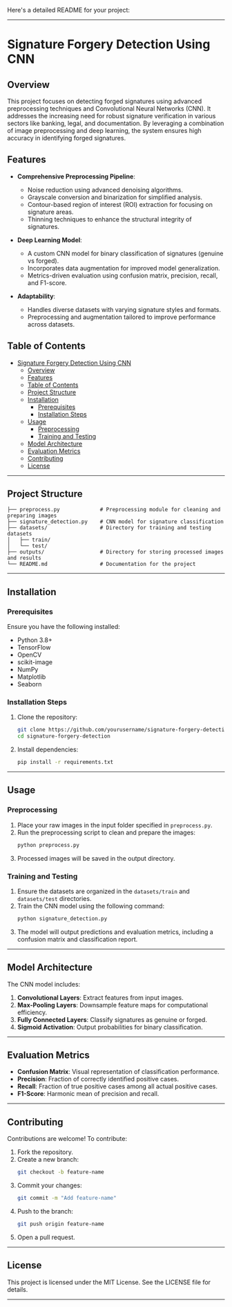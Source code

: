 Here's a detailed README for your project:

---

# Signature Forgery Detection Using CNN

## Overview

This project focuses on detecting forged signatures using advanced preprocessing techniques and Convolutional Neural Networks (CNN). It addresses the increasing need for robust signature verification in various sectors like banking, legal, and documentation. By leveraging a combination of image preprocessing and deep learning, the system ensures high accuracy in identifying forged signatures.

## Features

- **Comprehensive Preprocessing Pipeline**:

  - Noise reduction using advanced denoising algorithms.
  - Grayscale conversion and binarization for simplified analysis.
  - Contour-based region of interest (ROI) extraction for focusing on signature areas.
  - Thinning techniques to enhance the structural integrity of signatures.

- **Deep Learning Model**:

  - A custom CNN model for binary classification of signatures (genuine vs forged).
  - Incorporates data augmentation for improved model generalization.
  - Metrics-driven evaluation using confusion matrix, precision, recall, and F1-score.

- **Adaptability**:
  - Handles diverse datasets with varying signature styles and formats.
  - Preprocessing and augmentation tailored to improve performance across datasets.

## Table of Contents

- [Signature Forgery Detection Using CNN](#signature-forgery-detection-using-cnn)
  - [Overview](#overview)
  - [Features](#features)
  - [Table of Contents](#table-of-contents)
  - [Project Structure](#project-structure)
  - [Installation](#installation)
    - [Prerequisites](#prerequisites)
    - [Installation Steps](#installation-steps)
  - [Usage](#usage)
    - [Preprocessing](#preprocessing)
    - [Training and Testing](#training-and-testing)
  - [Model Architecture](#model-architecture)
  - [Evaluation Metrics](#evaluation-metrics)
  - [Contributing](#contributing)
  - [License](#license)

---

## Project Structure

```
├── preprocess.py             # Preprocessing module for cleaning and preparing images
├── signature_detection.py    # CNN model for signature classification
├── datasets/                 # Directory for training and testing datasets
│   ├── train/
│   └── test/
├── outputs/                  # Directory for storing processed images and results
└── README.md                 # Documentation for the project
```

---

## Installation

### Prerequisites

Ensure you have the following installed:

- Python 3.8+
- TensorFlow
- OpenCV
- scikit-image
- NumPy
- Matplotlib
- Seaborn

### Installation Steps

1. Clone the repository:

   ```bash
   git clone https://github.com/yourusername/signature-forgery-detection.git
   cd signature-forgery-detection
   ```

2. Install dependencies:
   ```bash
   pip install -r requirements.txt
   ```

---

## Usage

### Preprocessing

1. Place your raw images in the input folder specified in `preprocess.py`.
2. Run the preprocessing script to clean and prepare the images:
   ```bash
   python preprocess.py
   ```
3. Processed images will be saved in the output directory.

### Training and Testing

1. Ensure the datasets are organized in the `datasets/train` and `datasets/test` directories.
2. Train the CNN model using the following command:
   ```bash
   python signature_detection.py
   ```
3. The model will output predictions and evaluation metrics, including a confusion matrix and classification report.

---

## Model Architecture

The CNN model includes:

1. **Convolutional Layers**: Extract features from input images.
2. **Max-Pooling Layers**: Downsample feature maps for computational efficiency.
3. **Fully Connected Layers**: Classify signatures as genuine or forged.
4. **Sigmoid Activation**: Output probabilities for binary classification.

---

## Evaluation Metrics

- **Confusion Matrix**: Visual representation of classification performance.
- **Precision**: Fraction of correctly identified positive cases.
- **Recall**: Fraction of true positive cases among all actual positive cases.
- **F1-Score**: Harmonic mean of precision and recall.

---

## Contributing

Contributions are welcome! To contribute:

1. Fork the repository.
2. Create a new branch:
   ```bash
   git checkout -b feature-name
   ```
3. Commit your changes:
   ```bash
   git commit -m "Add feature-name"
   ```
4. Push to the branch:
   ```bash
   git push origin feature-name
   ```
5. Open a pull request.

---

## License

This project is licensed under the MIT License. See the LICENSE file for details.

---
